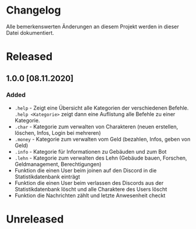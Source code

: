 # Changelog

Alle bemerkenswerten Änderungen an diesem Projekt werden in dieser Datei dokumentiert.


# Released

## 1.0.0 [08.11.2020]

### Added
- `.help` - Zeigt eine Übersicht alle Kategorien der verschiedenen Befehle. `.help <Kategorie>` zeigt dann eine Auflistung alle Befehle zu einer Kategorie.
- `.char` - Kategorie zum verwalten von Charakteren (neuen erstellen, löschen, Infos, Login bei mehreren)
- `.money` - Kategorie zum verwalten vom Geld (bezahlen, Infos, geben von Geld)
- `.info` - Kategorie für Informationen zu Gebäuden und zum Bot
- `.lehn` - Kategorie zum verwalten des Lehn (Gebäude bauen, Forschen, Geldmanagement, Berechtigungen)
- Funktion die einen User beim joinen auf den Discord in die Statistikdatenbank einträgt
- Funktion die einen User beim verlassen des Discords aus der Statistikdatenbank löscht und alle Charaktere des Users löscht
- Funktion die Nachrichten zählt und letzte Anwesenheit checkt

# Unreleased

